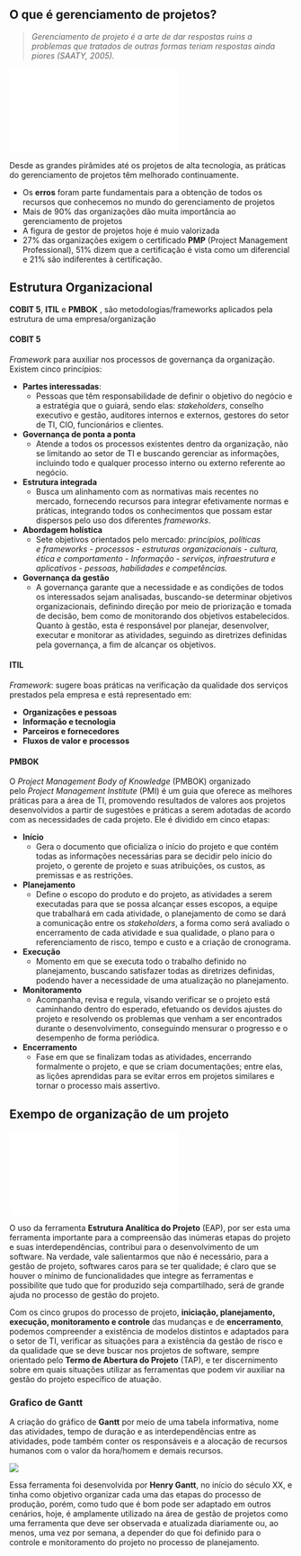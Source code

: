 
## O que é gerenciamento de projetos?

> _Gerenciamento de projeto é a arte de dar respostas ruins a problemas que tratados de outras formas teriam respostas ainda piores (SAATY, 2005)._

![](Contexto_histórico.pdf)

Desde as grandes pirâmides até os projetos de alta tecnologia, as práticas do gerenciamento de projetos têm melhorado continuamente.

- Os **erros** foram parte fundamentais para a obtenção de todos os recursos que conhecemos no mundo do gerenciamento de projetos
- Mais de 90% das organizações dão muita importância ao gerenciamento de projetos 
- A figura  de gestor de projetos hoje é muio valorizada
- 27% das organizações exigem o certificado **PMP** (Project Management Professional), 51% dizem que a certificação é vista como um diferencial e 21% são indiferentes à certificação.


## Estrutura Organizacional
**COBIT 5**, **ITIL** e **PMBOK** , são metodologias/frameworks aplicados pela estrutura de uma empresa/organização

#### COBIT 5
_Framework_ para auxiliar nos processos de governança da organização. Existem cinco princípios:
- **Partes interessadas**: 
	- Pessoas que têm responsabilidade de definir o objetivo do negócio e a estratégia que o guiará, sendo elas: _stakeholders_, conselho executivo e gestão, auditores internos e externos, gestores do setor de TI, CIO, funcionários e clientes.
- **Governança de ponta a ponta**
	- Atende a todos os processos existentes dentro da organização, não se limitando ao setor de TI e buscando gerenciar as informações, incluindo todo e qualquer processo interno ou externo referente ao negócio.
- **Estrutura integrada**
	- Busca um alinhamento com as normativas mais recentes no mercado, fornecendo recursos para integrar efetivamente normas e práticas, integrando todos os conhecimentos que possam estar dispersos pelo uso dos diferentes _frameworks_.
- **Abordagem holística**
	- Sete objetivos orientados pelo mercado: _princípios, políticas e frameworks - processos - estruturas organizacionais - cultura, ética e comportamento - Informação - serviços, infraestrutura e aplicativos - pessoas, habilidades e competências._
- **Governança da gestão**
	- A governança garante que a necessidade e as condições de todos os interessados sejam analisadas, buscando-se determinar objetivos organizacionais, definindo direção por meio de priorização e tomada de decisão, bem como de monitorando dos objetivos estabelecidos. Quanto à gestão, esta é responsável por planejar, desenvolver, executar e monitorar as atividades, seguindo as diretrizes definidas pela governança, a fim de alcançar os objetivos.

#### ITIL
_Framework_: sugere boas práticas na verificação da qualidade dos serviços prestados pela empresa e está representado em:
- **Organizações e pessoas**
- **Informação e tecnologia**
- **Parceiros e fornecedores**
- **Fluxos de valor e processos**

#### PMBOK
O _Project Management Body of Knowledge_ (PMBOK) organizado pelo _Project Management Institute_ (PMI) é um guia que oferece as melhores práticas para a área de TI, promovendo resultados de valores aos projetos desenvolvidos a partir de sugestões e práticas a serem adotadas de acordo com as necessidades de cada projeto. Ele é dividido em cinco etapas:
- **Início**
	- Gera o documento que oficializa o início do projeto e que contém todas as informações necessárias para se decidir pelo início do projeto, o gerente de projeto e suas atribuições, os custos, as premissas e as restrições.
- **Planejamento**
	- Define o escopo do produto e do projeto, as atividades a serem executadas para que se possa alcançar esses escopos, a equipe que trabalhará em cada atividade, o planejamento de como se dará a comunicação entre os _stakeholders_, a forma como será avaliado o encerramento de cada atividade e sua qualidade, o plano para o referenciamento de risco, tempo e custo e a criação de cronograma.
- **Execução**
	- Momento em que se executa todo o trabalho definido no planejamento, buscando satisfazer todas as diretrizes definidas, podendo haver a necessidade de uma atualização no planejamento.
- **Monitoramento**
	- Acompanha, revisa e regula, visando verificar se o projeto está caminhando dentro do esperado, efetuando os devidos ajustes do projeto e resolvendo os problemas que venham a ser encontrados durante o desenvolvimento, conseguindo mensurar o progresso e o desempenho de forma periódica.
- **Encerramento**
	- Fase em que se finalizam todas as atividades, encerrando formalmente o projeto, e que se criam documentações; entre elas, as lições aprendidas para se evitar erros em projetos similares e tornar o processo mais assertivo.

## Exempo de organização de um projeto

![](Exemplo_gerenciar_projeto.pdf)

O uso da ferramenta **Estrutura Analítica do Projeto** (EAP), por ser esta uma ferramenta importante para a compreensão das inúmeras etapas do projeto e suas interdependências, contribui para o desenvolvimento de um software. Na verdade, vale salientarmos que não é necessário, para a gestão de projeto, softwares caros para se ter qualidade; é claro que se houver o mínimo de funcionalidades que integre as ferramentas e possibilite que tudo que for produzido seja compartilhado, será de grande ajuda no processo de gestão do projeto.  

Com os cinco grupos do processo de projeto, **iniciação, planejamento, execução, monitoramento e controle** das mudanças e de **encerramento**, podemos compreender a existência de modelos distintos e adaptados para o setor de TI, verificar as situações para a existência da gestão de risco e da qualidade que se deve buscar nos projetos de software, sempre orientado pelo **Termo de Abertura do Projeto** (TAP), e ter discernimento sobre em quais situações utilizar as ferramentas que podem vir auxiliar na gestão do projeto específico de atuação.

### Grafico de Gantt

A criação do gráfico de **Gantt** por meio de uma tabela informativa, nome das atividades, tempo de duração e as interdependências entre as atividades, pode também conter os responsáveis e a alocação de recursos humanos com o valor da hora/homem e demais recursos.

![](grafico_de_gantt.png)

Essa ferramenta foi desenvolvida por **Henry Gantt**, no início do século XX, e tinha como objetivo organizar cada uma das etapas do processo de produção, porém, como tudo que é bom pode ser adaptado em outros cenários, hoje, é amplamente utilizado na área de gestão de projetos como uma ferramenta que deve ser observada e atualizada diariamente ou, ao menos, uma vez por semana, a depender do que foi definido para o controle e monitoramento do projeto no processo de planejamento.